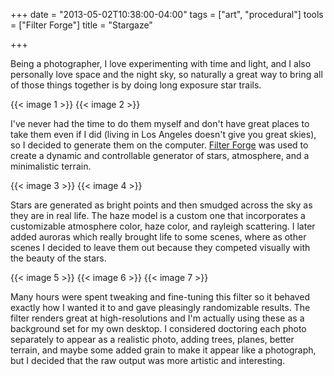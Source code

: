 +++
date = "2013-05-02T10:38:00-04:00"
tags = ["art", "procedural"]
tools = ["Filter Forge"]
title = "Stargaze"

+++

Being a photographer, I love experimenting with time and light, and I also personally love space and the night sky, so naturally a great way to bring all of those things together is by doing long exposure star trails.

{{< image 1 >}}
{{< image 2 >}}

I've never had the time to do them myself and don't have great places to take them even if I did (living in Los Angeles doesn't give you great skies), so I decided to generate them on the computer. [Filter Forge](http://www.filterforge.com/) was used to create a dynamic and controllable generator of stars, atmosphere, and a minimalistic terrain.

{{< image 3 >}}
{{< image 4 >}}

Stars are generated as bright points and then smudged across the sky as they are in real life. The haze model is a custom one that incorporates a customizable atmosphere color, haze color, and rayleigh scattering. I later added auroras which really brought life to some scenes, where as other scenes I decided to leave them out because they competed visually with the beauty of the stars.

{{< image 5 >}}
{{< image 6 >}}
{{< image 7 >}}

Many hours were spent tweaking and fine-tuning this filter so it behaved exactly how I wanted it to and gave pleasingly randomizable results. The filter renders great at high-resolutions and I'm actually using these as a background set for my own desktop. I considered doctoring each photo separately to appear as a realistic photo, adding trees, planes, better terrain, and maybe some added grain to make it appear like a photograph, but I decided that the raw output was more artistic and interesting.
